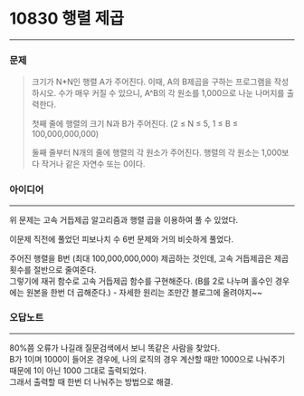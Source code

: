 # 10830 행렬 제곱
------------
### 문제

>크기가 N*N인 행렬 A가 주어진다. 이때, A의 B제곱을 구하는 프로그램을 작성하시오. 수가 매우 커질 수 있으니, A^B의 각 원소를 1,000으로 나눈 나머지를 출력한다.
>
>첫째 줄에 행렬의 크기 N과 B가 주어진다. (2 ≤ N ≤  5, 1 ≤ B ≤ 100,000,000,000)
>
>둘째 줄부터 N개의 줄에 행렬의 각 원소가 주어진다. 행렬의 각 원소는 1,000보다 작거나 같은 자연수 또는 0이다.

### 아이디어
----------
위 문제는 고속 거듭제곱 알고리즘과 행렬 곱을 이용하여 풀 수 있었다.

이문제 직전에 풀었던 피보나치 수 6번 문제와 거의 비슷하게 풀었다.

주어진 행렬을 B번 (최대 100,000,000,000) 제곱하는 것인데, 고속 거듭제곱은 제곱 횟수를 절반으로 줄여준다.  
그렇기에 재귀 함수로 고속 거듭제곱 함수를 구현해준다. (B를 2로 나누며 홀수인 경우에는 원본을 한번 더 곱해준다.) - 자세한 원리는 조만간 블로그에 올려야지~~

### 오답노트
----------
80%쯤 오류가 나길래 질문검색에서 보니 똑같은 사람을 찾았다.  
B가 1이며 1000이 들어온 경우에, 나의 로직의 경우 계산할 때만 1000으로 나눠주기 때문에 1이 아닌 1000 그대로 출력되었다.  
그래서 출력할 때 한번 더 나눠주는 방법으로 해결.